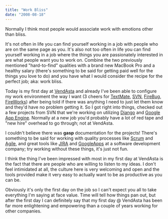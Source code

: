 ```yaml
---
title: "Work Bliss"
date: "2008-08-18"
---
```


<aside class="tldr">
Normally I think most people would associate work with emotions other than bliss.
</aside>

It's not often in life you can find yourself working in a job with people who are on the same page as you. It's also not too often in life you can find yourself working in a job where the things you are passionately interested in are what people want you to work on. Combine the two previously mentioned "hard-to-find" qualities with a brand new MacBook Pro and a healthy salary (there's something to be said for getting paid well for the things you love to do) and you have what I would consider the recipe for the perfect job; aka: work bliss.

Today is my first day at [VendAsta](https://www.vendasta.com) and already I've been able to configure my work environment the way I want (3 cheers for [TextMate](https://macromates.com/), [SVN](https://subversion.tigris.org/), [FireBug](https://www.getfirebug.com), [FireWorks](https://www.adobe.com/fireworks)) after being told if there was anything I need to just let them know and they'd have no problem getting it. So I got right into things, checked out a few projects from SVN that we're working on utilizing [Django](https://www.djangoproject.com) and [Google App Engine](https://code.google.com/appengine/). Normally at a new job you'd probably have a lot of red tape and "new hire" overhead to go through; not at VendAsta.

I couldn't believe there was **gasp** documentation for the projects! There's something to be said for working with quality processes like [Scrum](https://en.wikipedia.org/wiki/Scrum_(development)) and [Agile](https://en.wikipedia.org/wiki/Agile_software_development), and great tools like [JIRA](https://www.atlassian.com/software/jira/) and [GoogleApps](https://www.google.com/a/help/intl/en/index.html) at a software development company; try working without these things, it's just not fun.

I think the thing I've been impressed with most in my first day at VendAsta is the fact that there are people who are willing to listen to my ideas. I don't feel intimidated at all, the culture here is very welcoming and open and the tools provided make it very easy to actually want to be as productive as you can be.

Obviously it's only the first day on the job so I can't expect you all to take everything I'm saying at face value. Time will tell how things pan out, but after the first day I can definitely say that my first day @ VendAsta has been far more enlightening and empowering than a couple of years working for other companies.

